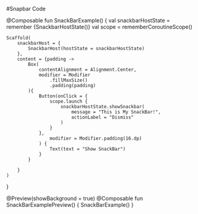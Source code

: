 #Snapbar Code

@Composable
fun SnackBarExample()
{
    val snackbarHostState = remember {SnackbarHostState()}
    val scope = rememberCoroutineScope()

    Scaffold(
        snackbarHost = {
            SnackbarHost(hostState = snackbarHostState)
        },
        content = {padding ->
            Box(
                contentAlignment = Alignment.Center,
                modifier = Modifier
                    .fillMaxSize()
                    .padding(padding)
            ){
                Button(onClick = {
                    scope.launch {
                        snackbarHostState.showSnackbar(
                            message = "This is My SnackBar!",
                            actionLabel = "Dismiss"
                        )
                    }
                },
                    modifier = Modifier.padding(16.dp)
                ) {
                    Text(text = "Show SnackBar")
                }
            }

        }
    ) 
}

@Preview(showBackground = true)
@Composable
fun SnackBarExamplePreview()
{
    SnackBarExample()
}
